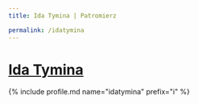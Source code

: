 ```yaml
---
title: Ida Tymina | Patromierz

permalink: /idatymina
---
```


# [Ida Tymina](https://patronite.pl/idatymina)

{% include profile.md name="idatymina" prefix="i" %}

